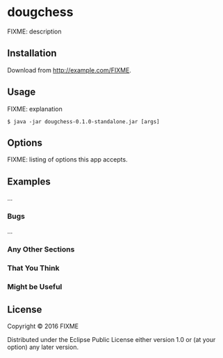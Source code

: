 # dougchess

FIXME: description

## Installation

Download from http://example.com/FIXME.

## Usage

FIXME: explanation

    $ java -jar dougchess-0.1.0-standalone.jar [args]

## Options

FIXME: listing of options this app accepts.

## Examples

...

### Bugs

...

### Any Other Sections
### That You Think
### Might be Useful

## License

Copyright © 2016 FIXME

Distributed under the Eclipse Public License either version 1.0 or (at
your option) any later version.
